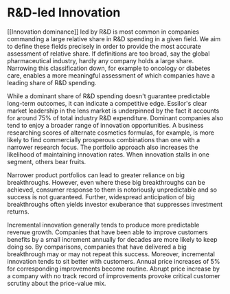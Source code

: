 # R&D-led Innovation
[[Innovation dominance]] led by R&D  is most common in companies commanding a large relative share in R&D spending in a given field. We aim to define these fields precisely in order to provide the most accurate assessment of relative share. If definitions are too broad, say the global pharmaceutical industry, hardly any company holds a large share. Narrowing this classification down, for example to oncology or diabetes care, enables a more meaningful assessment of which companies have a leading share of R&D spending. 

While a dominant share of R&D spending doesn't guarantee predictable long-term outcomes, it can indicate a competitive edge. Essilor's clear market leadership in the lens market is underpinned by the fact it accounts for around 75% of total industry R&D expenditure.  Dominant companies also tend to enjoy a broader range of innovation opportunities. A business researching scores of alternate cosmetics formulas, for example, is more likely to find commercially prosperous combinations than one with a narrower research focus. The portfolio approach also increases the likelihood of maintaining innovation rates. When innovation stalls in one segment, others bear fruits.

Narrower product portfolios can lead to greater reliance on big breakthroughs. However, even where these big breakthroughs can be achieved, consumer response to them is notoriously unpredictable and so success is not guaranteed. Further, widespread anticipation of big breakthroughs often yields investor exuberance that suppresses investment returns.

Incremental innovation generally tends to produce more predictable revenue growth. Companies that have been able to improve customers benefits by a small increment annually for decades are more likely to keep doing so. By comparisons, companies that have delivered a big breakthrough may or may not repeat this success. Moreover, incremental innovation tends to sit better with customers. Annual price increases of 5% for corresponding improvements become routine. Abrupt price increase by a company with no track record of improvements provoke critical customer scrutiny about the price-value mix.


